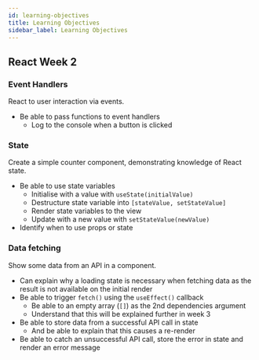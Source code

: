 ```yaml
---
id: learning-objectives
title: Learning Objectives
sidebar_label: Learning Objectives
---
```


## React Week 2

### Event Handlers

React to user interaction via events.

- Be able to pass functions to event handlers
  - Log to the console when a button is clicked

### State

Create a simple counter component, demonstrating knowledge of React state.

- Be able to use state variables
  - Initialise with a value with `useState(initialValue)`
  - Destructure state variable into `[stateValue, setStateValue]`
  - Render state variables to the view
  - Update with a new value with `setStateValue(newValue)`
- Identify when to use props or state

### Data fetching

Show some data from an API in a component.

- Can explain why a loading state is necessary when fetching data as the result is not available on the initial render
- Be able to trigger `fetch()` using the `useEffect()` callback
  - Be able to an empty array (`[]`) as the 2nd dependencies argument
  - Understand that this will be explained further in week 3
- Be able to store data from a successful API call in state
  - And be able to explain that this causes a re-render
- Be able to catch an unsuccessful API call, store the error in state and render an error message
